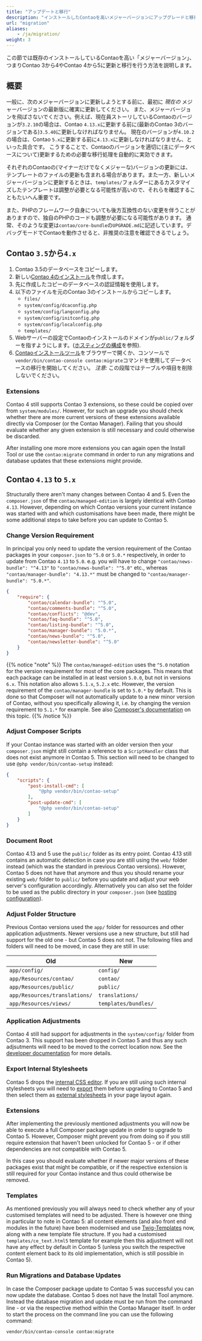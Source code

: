 ```yaml
---
title: "アップデートと移行"
description: "インストールしたContaoを高いメジャーバージョンにアップグレードと移行します。"
url: "migration"
aliases:
    - /ja/migration/
weight: 3
---
```


この節では既存のインストールしているContaoを高い「メジャーバージョン」、つまりContao 3から4やContao 4から5に更新と移行を行う方法を説明します。


## 概要

一般に、次のメジャーバージョンに更新しようとする前に、最初に _現在の_ メジャーバージョンの最新版に確実に更新してください。
また、メジャーバージョンを飛ばさないでください。例えば、現在員ストーリしているContaoのバージョンが`3.2.10`の場合は、Contao `4.13.x`に更新する前に(最新のContao 3のバージョンである)`3.5.40`に更新しなければなりません。
現在のバージョンが`4.10.2`の場合は、Contao `5.x`に更新する前に`4.13.x`に更新しなければなりません、といった具合です。
こうすることで、Contaoのバージョンを適切に(主にデータベースについて)更新するための必要な移行処理を自動的に実効できます。

それぞれのContaoの(マイナーだけでなくメジャーな)バージョンの更新には、テンプレートのファイルの更新も含まれる場合があります。また一方、新しいメジャーバージョンに更新するときは、`templates/`フォルダーにあるカスタマイズしたテンプレートは調整が必要となる可能性が高いので、それらを確認することもたいへん重要です。

また、PHPのフレームワーク自身についても後方互換性のない変更を伴うことがありますので、独自のPHPのコードも調整が必要になる可能性があります。
通常、そのような変更は`contao/core-bundle`の`UPGRADE.md`に記述しています。デバッグモードでContaoを動作させると、非推奨の注意を確認できるでしょう。


## Contao `3.5`から`4.x`

1. Contao 3.5のデータベースをコピーします。
2. 新しい[Contao 4のインストール][ContaoInstallation]を作成します。
3. 先に作成したコピーのデータベースの認証情報を使用します。
4. 以下のファイルを元のContao 3のインストールからコピーします。
    * `files/`
    * `system/config/dcaconfig.php`
    * `system/config/langconfig.php`
    * `system/config/initconfig.php`
    * `system/config/localconfig.php`
    * `templates/`
5. Webサーバーの設定でContaoのインストールのドメインが`public/`フォルダーを指すようにします。([ホスティングの構成][HostingConfig]を参照).
6. [Contaoインストールツール][ContaoInstallTool]をブラウザーで開くか、コンソールで`vendor/bin/contao-console contao:migrate`コマンドを使用してデータベースの移行を開始してください。 _注意:_ この段階ではテーブルや項目を削除しないでください。


### Extensions

Contao 4 still supports Contao 3 extensions, so these could be copied over from `system/modules/`. However, for such an upgrade you should
check whether there are more current versions of these extensions available directly via Composer (or the Contao Manager). Failing that you
should evaluate whether any given extension is still necessary and could otherwise be discarded.

After installing one more more extensions you can again open the Install Tool or use the `contao:migrate` command in order to run any
migrations and database updates that these extensions might provide.


## Contao `4.13` to `5.x`

Structurally there aren't many changes between Contao 4 and 5. Even the `composer.json` of the `contao/managed-edition` is largely
identical with Contao `4.13`. However, depending on which Contao versions your current instance was started with and which customisations
have been made, there might be some additional steps to take before you can update to Contao 5.


### Change Version Requirement

In principal you only need to update the version requirement of the Contao packages in your `composer.json` to `^5.0` or `5.0.*` 
respectively, in order to update from Contao `4.13` to `5.0`. e.g. you will have to change `"contao/news-bundle": "^4.13"` to
`"contao/news-bundle": "^5.0"` etc., whereas `"contao/manager-bundle": "4.13.*"` must be changed to `"contao/manager-bundle": "5.0.*"`.

```json
{
    "require": {
        "contao/calendar-bundle": "^5.0",
        "contao/comments-bundle": "^5.0",
        "contao/conflicts": "@dev",
        "contao/faq-bundle": "^5.0",
        "contao/listing-bundle": "^5.0",
        "contao/manager-bundle": "5.0.*",
        "contao/news-bundle": "^5.0",
        "contao/newsletter-bundle": "^5.0"
    }
}
```

{{% notice "note" %}}
The `contao/managed-edition` uses the `^5.0` notation for the version requirement for most of the core packages. This means that each
package can be installed in at least version `5.0.0`, but not in versions `6.x`. This notation also allows `5.1.x`, `5.2.x` etc. However,
the version requirement of the `contao/manager-bundle` is set to `5.0.*` by default. This is done so that Composer will not automatically
update to a new minor version of Contao, without you specifically allowing it, i.e. by changing the version requirement to `5.1.*` for
example. See also [Composer's documentation](https://getcomposer.org/doc/articles/versions.md) on this topic.
{{% /notice %}}


### Adjust Composer Scripts

If your Contao instance was started with an older version then your `composer.json` might still contain a reference to a `ScriptHandler`
class that does not exist anymore in Contao 5. This section will need to be changed to use `@php vendor/bin/contao-setup` instead:

```json
{
    "scripts": {
        "post-install-cmd": [
            "@php vendor/bin/contao-setup"
        ],
        "post-update-cmd": [
            "@php vendor/bin/contao-setup"
        ]
    }
}
```


### Document Root

Contao 4.13 and 5 use the `public/` folder as its entry point. Contao 4.13 still contains an automatic detection in case you are still
using the `web/` folder instead (which was the standard in previous Contao versions). However, Contao 5 does not have that anymore and thus
you should rename your existing `web/` folder to `public/` before you update and adjust your web server's configuration accordingly.
Alternatively you can also set the folder to be used as the public directory in your `composer.json` 
(see [hosting configuration][HostingConfig]).


### Adjust Folder Structure

Previous Contao versions used the `app/` folder for ressources and other application adjustments. Newer versions use a new structure, but
still had support for the old one - but Contao 5 does not not. The following files and folders will need to be moved, in case they are still
in use:

| Old | New |
|---|---|
| `app/config/` | `config/` |
| `app/Resources/contao/` | `contao/` |
| `app/Resources/public/` | `public/` |
| `app/Resources/translations/` | `translations/` |
| `app/Resources/views/` | `templates/bundles/` |


### Application Adjustments

Contao 4 still had support for adjustments in the `system/config/` folder from Contao 3. This support has been dropped in Contao 5 and thus
any such adjsutments will need to be moved to the correct location now. See the [developer documentation][ConfigTranslations] for more
details.


### Export Internal Stylesheets

Contao 5 drops the [internal CSS editor][ManageStylesheets]. If you are still using such internal stylesheets you will need to 
[export][ExportStylesheets] them before upgrading to Contao 5 and then select them as [external stylesheets][LayoutStylesheets] in your page 
layout again.


### Extensions

After implementing the previously mentioned adjustments you will now be able to execute a full Composer package update in order to upgrade 
to Contao 5. However, Composer might prevent you from doing so if you still require extension that haven't been unlocked for Contao 5 - or 
if other dependencies are not compatible with Contao 5.

In this case you should evaluate whether if newer major versions of these packages exist that might be compatible, or if the respective 
extension is still required for your Contao instance and thus could otherwise be removed.


### Templates

As mentioned previously you will always need to check whether any of your customised templates will need to be adjusted. There is however
one thing in particular to note in Contao 5: all content elements (and also front end modules in the future) have been modernised and use
[Twig-Templates][TwigTemplates] now, along with a new template file structure. If you had a customised `templates/ce_text.html5` template
for example then this adjustment will not have any effect by default in Contao 5 (unless you switch the respective content element back to
its old implementation, which is still possible in Contao 5).


### Run Migrations and Database Updates

In case the Composer package update to Contao 5 was successful you can now update the database. Contao 5 does not have the Install Tool
anymore. Instead the database migration and update must be run from the command line - or via the respective method within the Contao
Manager itself. In order to start the process on the command line you can use the following command:

```shell
vendor/bin/contao-console contao:migrate
```


[ContaoInstallation]: /ja/installation/install-contao/
[ContaoInstallTool]: /ja/installation/contao-installtool/
[HostingConfig]: /ja/installation/system-requirements/#ホスティングの構成
[ContaoManager]: /ja/installation/contao-manager/
[TwigTemplates]: /ja/layout/templates/twig/
[ConfigTranslations]: https://docs.contao.org/dev/getting-started/starting-development/#contao-configuration-translations
[ManageStylesheets]: /ja/layout/theme-manager/manage-stylesheets/
[ExportStylesheets]: /ja/layout/theme-manager/manage-stylesheets/#stylesheets-exportieren
[LayoutStylesheets]: /ja/layout/theme-manager/manage-page-layouts/#stylesheets
